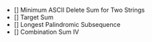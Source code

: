 - [] Minimum ASCII Delete Sum for Two Strings
- [] Target Sum
- [] Longest Palindromic Subsequence
- [] Combination Sum IV
